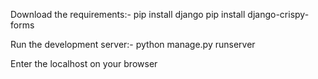 Download the requirements:-
pip install django
pip install django-crispy-forms

Run the development server:-
python manage.py runserver
  
Enter the localhost on your browser
